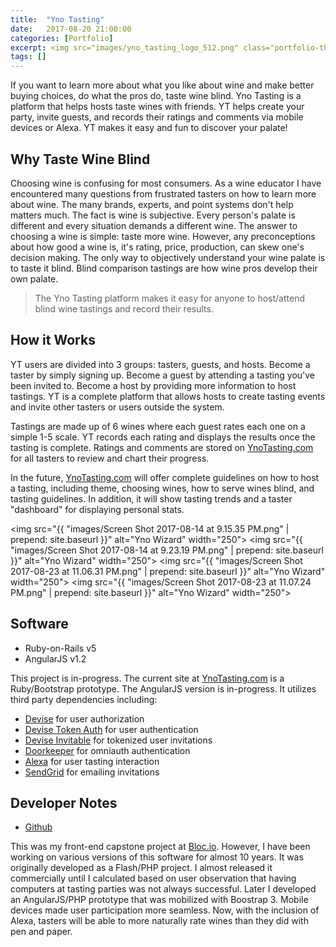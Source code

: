 ```yaml
---
title:  "Yno Tasting"
date:   2017-08-20 21:00:00
categories: [Portfolio]
excerpt: <img src="images/yno_tasting_logo_512.png" class="portfolio-thumbnail-image" align="left">If you want to learn more about what you like about wine and make better buying choices, do what the pros do, taste wine blind. Yno Tasting is a platform that helps hosts taste wines with friends. YT helps create your party, invite guests, and records their ratings and comments via mobile devices or Alexa. YT makes it easy and fun to discover your palate!
tags: []
---
```

If you want to learn more about what you like about wine and make better buying choices, do what the pros do, taste wine blind. Yno Tasting is a platform that helps hosts taste wines with friends. YT helps create your party, invite guests, and records their ratings and comments via mobile devices or Alexa. YT makes it easy and fun to discover your palate!

## Why Taste Wine Blind
Choosing wine is confusing for most consumers. As a wine educator I have encountered many questions from frustrated tasters on how to learn more about wine. The many brands, experts, and point systems don't help matters much. The fact is wine is subjective. Every person's palate is different and every situation demands a different wine. The answer to choosing a wine is simple: taste more wine. However, any preconceptions about how good a wine is, it's rating, price, production, can skew one's decision making. The only way to objectively understand your wine palate is to taste it blind. Blind comparison tastings are how wine pros develop their own palate.

> The Yno Tasting platform makes it easy for anyone to host/attend blind wine tastings and record their results.

## How it Works
YT users are divided into 3 groups: tasters, guests, and hosts. Become a taster by simply signing up. Become a guest by attending a tasting you've been invited to. Become a host by providing more information to host tastings. YT is a complete platform that allows hosts to create tasting events and invite other tasters or users outside the system.

Tastings are made up of 6 wines where each guest rates each one on a simple 1-5 scale. YT records each rating and displays the results once the tasting is complete. Ratings and comments are stored on [YnoTasting.com](https://ynotasting.com) for all tasters to review and chart their progress.

In the future, [YnoTasting.com](https://ynotasting.com) will offer complete guidelines on how to host a tasting, including theme, choosing wines, how to serve wines blind, and tasting guidelines. In addition, it will show tasting trends and a taster "dashboard" for displaying personal stats.

<img src="{{ "images/Screen Shot 2017-08-14 at 9.15.35 PM.png" | prepend: site.baseurl }}" alt="Yno Wizard" width="250">
<img src="{{ "images/Screen Shot 2017-08-14 at 9.23.19 PM.png" | prepend: site.baseurl }}" alt="Yno Wizard" width="250">
<img src="{{ "images/Screen Shot 2017-08-23 at 11.06.31 PM.png" | prepend: site.baseurl }}" alt="Yno Wizard" width="250">
<img src="{{ "images/Screen Shot 2017-08-23 at 11.07.24 PM.png" | prepend: site.baseurl }}" alt="Yno Wizard" width="250">

## Software
* Ruby-on-Rails v5
* AngularJS v1.2

This project is in-progress. The current site at [YnoTasting.com](https://ynotasting.com) is a Ruby/Bootstrap prototype. The AngularJS version is in-progress. It utilizes third party dependencies including:

* [Devise](https://github.com/plataformatec/devise) for user authorization
* [Devise Token Auth](https://github.com/lynndylanhurley/devise_token_auth) for user authentication
* [Devise Invitable](https://github.com/scambra/devise_invitable) for tokenized user invitations
* [Doorkeeper](https://github.com/doorkeeper-gem/doorkeeper) for omniauth authentication
* [Alexa](https://developer.amazon.com/alexa) for user tasting interaction
* [SendGrid](https://sendgrid.com/docs/Integrate/Code_Examples/v2_Mail/ruby.html) for emailing invitations

## Developer Notes
* [Github](https://github.com/BrainstormWilly/yno-tasting-party)

This was my front-end capstone project at [Bloc.io](http://bloc.io). However, I have been working on various versions of this software for almost 10 years. It was originally developed as a Flash/PHP project. I almost released it commercially until I calculated based on user observation that having computers at tasting parties was not always successful. Later I developed an AngularJS/PHP prototype that was mobilized with Boostrap 3. Mobile devices made user participation more seamless. Now, with the inclusion of Alexa, tasters will be able to more naturally rate wines than they did with pen and paper.
